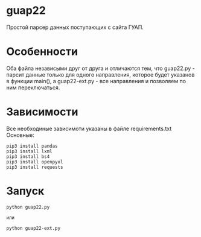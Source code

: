 # guap22
Простой парсер данных поступающих с сайта ГУАП.

# Особенности
Оба файла независыми друг от друга и отличаются тем, что guap22.py - парсит данные только для одного направления, которое будет указанов в функции main(), а 
guap22-ext.py - все направления и позволяем по ним переключаться.

# Зависимости
Все необходиные зависимоти указаны в файле requirements.txt
Основные:
```
pip3 install pandas
pip3 install lxml
pip3 install bs4
pip3 install openpyxl
pip3 install requests

```

# Запуск
```
python guap22.py

или

python guap22-ext.py
```
